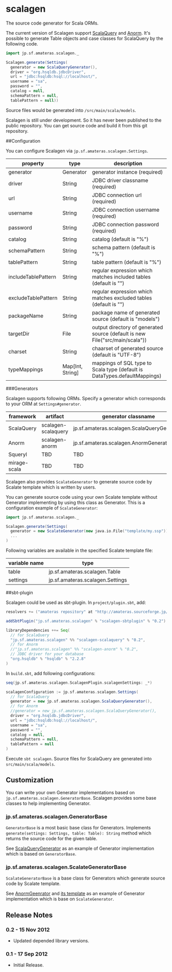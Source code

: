 scalagen
========

The source code generator for Scala ORMs.

The current version of Scalagen support [ScalaQuery](http://scalaquery.org/) and [Anorm](http://www.playframework.org/modules/scala-0.9.1/anorm).
It's possible to generate Table objects and case classes for ScalaQuery by the following code.

```scala
import jp.sf.amateras.scalagen._

Scalagen.generate(Settings(
  generator = new ScalaQueryGenerator(),
  driver = "org.hsqldb.jdbcDriver",
  url = "jdbc:hsqldb:hsql://localhost/",
  username = "sa",
  password = "",
  catalog = null,
  schemaPattern = null,
  tablePattern = null))
```

Source files would be generated into ```/src/main/scala/models```.

Scalagen is still under development. So it has never been published to the public repository.
You can get source code and build it from this git repository.

##Configuration

You can configure Scalagen via ```jp.sf.amateras.scalagen.Settings```.

property           | type            | description
-------------------|-----------------|------------------------------------------------
generator          | Generator       | generator instance (required)
driver             | String          | JDBC driver classname (required)
url                | String          | JDBC connection url (required)
username           | String          | JDBC connection username (required)
password           | String          | JDBC connection password (required)
catalog            | String          | catalog (default is "%")
schemaPattern      | String          | schema pattern (default is "%")
tablePattern       | String          | table pattern (default is "%")
includeTablePattern| String          | regular expression which matches included tables (default is "")
excludeTablePattern| String          | regular expression which matches excluded tables (default is "")
packageName        | String          | package name of generated source (default is "models")
targetDir          | File            | output directory of generated source (default is new File("src/main/scala"))
charset            | String          | chaarset of generated source (default is "UTF-8")
typeMappings       | Map[Int, String]| mappings of SQL type to Scala type (default is DataTypes.defaultMappings)

###Generators

Scalagen supports following ORMs. Specify a generator which corresponds to your ORM at ```Settings#generator```.

framework    | artifact            | generator classname
-------------|---------------------|------------------------------------------------
ScalaQuery   | scalagen-scalaquery | jp.sf.amateras.scalagen.ScalaQueryGenerator
Anorm        | scalagen-anorm      | jp.sf.amateras.scalagen.AnormGenerator
Squeryl      | TBD                 | TBD
mirage-scala | TBD                 | TBD

Scalagen also provides ```ScalateGenerator``` to generate source code by Scalate template which is written by users.

You can generate source code using your own Scalate template without Generator implementing by using this class as Generator.
This is a configuration example of ```ScalateGenerator```:

```scala
import jp.sf.amateras.scalagen._

Scalagen.generate(Settings(
  generator = new ScalateGenerator(new java.io.File("template/my.ssp")),
  ...
)
```

Following variables are available in the specified Scalate template file:

variable name | type                        
--------------|--------------------------------
table         |jp.sf.amateras.scalagen.Table
settings      |jp.sf.amateras.scalagen.Settings

##sbt-plugin

Scalagen could be used as sbt-plugin. In ```project/plugin.sbt```, add:

```scala
resolvers += ("amateras repository" at "http://amateras.sourceforge.jp/mvn/")

addSbtPlugin("jp.sf.amateras.scalagen" % "scalagen-sbtplugin" % "0.2")

libraryDependencies ++= Seq(
  // for ScalaQuery
  "jp.sf.amateras.scalagen" %% "scalagen-scalaquery" % "0.2",
  // for Anorm
  //"jp.sf.amateras.scalagen" %% "scalagen-anorm" % "0.2",
  // JDBC driver for your database
  "org.hsqldb" % "hsqldb" % "2.2.8"
)
```

In ```build.sbt```, add following configurations:

```scala
seq(jp.sf.amateras.scalagen.ScalagenPlugin.scalagenSettings: _*)

scalagenConfiguration := jp.sf.amateras.scalagen.Settings(
  // for ScalaQuery
  generator = new jp.sf.amateras.scalagen.ScalaQueryGenerator(),
  // for Anorm
  //generator = new jp.sf.amateras.scalagen.ScalaQueryGenerator(),
  driver = "org.hsqldb.jdbcDriver",
  url = "jdbc:hsqldb:hsql://localhost/",
  username = "sa",
  password = "",
  catalog = null,
  schemaPattern = null,
  tablePattern = null
)
```

Execute ```sbt scalagen```. Source files for ScalaQuery are generated into ```src/main/scala/models```.

## Customization

You can write your own Generator implementations based on ```jp.sf.amateras.scalagen.GeneratorBase```.
Scalagen provides some base classes to help implementing Generator.

### jp.sf.amateras.scalagen.GeneratorBase

```GeneratorBase``` is a most basic base class for Generators. Implements ```generate(settings: Settings, table: Table): String``` method 
which returns the source code for the given table.

See [ScalaQueryGenerator](https://github.com/takezoe/scalagen/blob/master/scalaquery/src/main/scala/jp/sf/amateras/scalagen/ScalaQueryGenerator.scala)
as an example of Generator implementation which is based on ```GeneratorBase```.

### jp.sf.amateras.scalagen.ScalateGeneratorBase

```ScalateGeneratorBase``` is a base class for Generators which generate source code by Scalate template.

See [AnormGeenrator](https://github.com/takezoe/scalagen/blob/master/anorm/src/main/scala/jp/sf/amateras/scalagen/AnormGenerator.scala) and
[its template](https://github.com/takezoe/scalagen/blob/master/anorm/src/main/resources/jp/sf/amateras/scalagen/AnormGenerator.ssp) 
as an example of Generator implementation which is base on ```ScalateGenerator```.

Release Notes
--------
### 0.2 - 15 Nov 2012

* Updated depended library versions.

### 0.1 - 17 Sep 2012

* Initial Release.